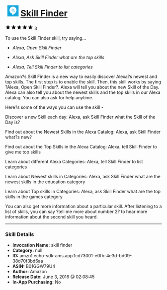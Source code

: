 # &nbsp;<img src="skill_icon" alt="Skill Finder icon" width="36"> [Skill Finder](http://alexa.amazon.com/#skills/amzn1.echo-sdk-ams.app.1cd73001-e0fb-4e3d-bd09-38d70f3bd6aa)
![5 stars](../../images/ic_star_black_18dp_1x.png)![5 stars](../../images/ic_star_black_18dp_1x.png)![5 stars](../../images/ic_star_black_18dp_1x.png)![5 stars](../../images/ic_star_black_18dp_1x.png)![5 stars](../../images/ic_star_black_18dp_1x.png) 3

To use the Skill Finder skill, try saying...

* *Alexa, Open Skill Finder*

* *Alexa, Ask Skill Finder what are the top skills*

* *Alexa, Tell Skill Finder to list categories*

Amazon?s Skill Finder is a new way to easily discover Alexa?s newest and top skills. The first step is to enable the skill. Then, this skill works by saying ?Alexa, Open Skill Finder?.  Alexa will tell you about the new Skill of the Day. Alexa can also tell you about the newest skills and the top skills in our Alexa catalog. You can also ask for help anytime.

Here?s some of the ways you can use the skill -
 
Discover a new Skill each day:
Alexa, ask Skill Finder what the Skill of the Day is?
 
Find out about the Newest Skills in the Alexa Catalog:
Alexa, ask Skill Finder what?s new?
 
Find out about the Top Skills in the Alexa Catalog:
Alexa, tell Skill Finder to give me top skills
 
Learn about different Alexa Categories:
Alexa, tell Skill Finder to list categories
 
Learn about Newest skills in Categories:
Alexa, ask Skill Finder what are the newest skills in the education category
 
Learn about Top skills in Categories:
Alexa, ask Skill Finder what are the top skills in the games category
 
 
You can also get more information about a particular skill. After listening to a list of skills, you can say ?tell me more about number 2? to hear more information about the second skill you heard.

***

### Skill Details

* **Invocation Name:** skill finder
* **Category:** null
* **ID:** amzn1.echo-sdk-ams.app.1cd73001-e0fb-4e3d-bd09-38d70f3bd6aa
* **ASIN:** B01GGW79U4
* **Author:** Amazon
* **Release Date:** June 3, 2016 @ 02:08:45
* **In-App Purchasing:** No

